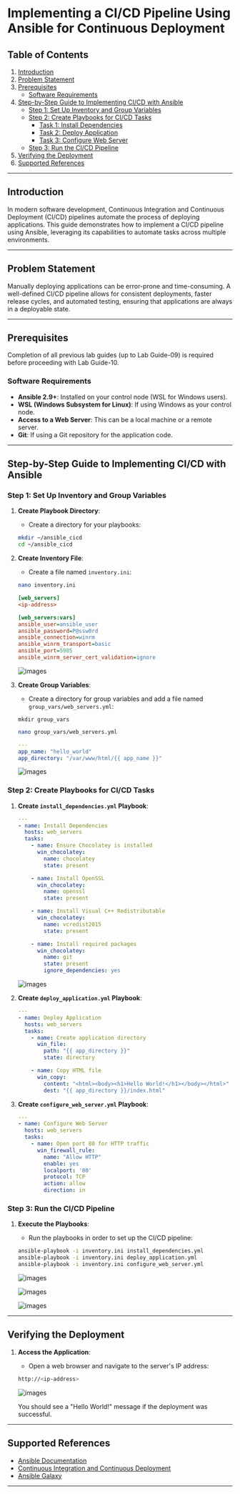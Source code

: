 # Implementing a CI/CD Pipeline Using Ansible for Continuous Deployment

## Table of Contents

1. [Introduction](#introduction)
2. [Problem Statement](#problem-statement)
3. [Prerequisites](#prerequisites)
   - [Software Requirements](#software-requirements)
4. [Step-by-Step Guide to Implementing CI/CD with Ansible](#step-by-step-guide-to-implementing-cicd-with-ansible)
   - [Step 1: Set Up Inventory and Group Variables](#step-1-set-up-inventory-and-group-variables)
   - [Step 2: Create Playbooks for CI/CD Tasks](#step-2-create-playbooks-for-cicd-tasks)
     - [Task 1: Install Dependencies](#task-1-install-dependencies)
     - [Task 2: Deploy Application](#task-2-deploy-application)
     - [Task 3: Configure Web Server](#task-3-configure-web-server)
   - [Step 3: Run the CI/CD Pipeline](#step-3-run-the-cicd-pipeline)
5. [Verifying the Deployment](#verifying-the-deployment)
6. [Supported References](#supported-references)

---

## Introduction

In modern software development, Continuous Integration and Continuous Deployment (CI/CD) pipelines automate the process of deploying applications. This guide demonstrates how to implement a CI/CD pipeline using Ansible, leveraging its capabilities to automate tasks across multiple environments.

---

## Problem Statement

Manually deploying applications can be error-prone and time-consuming. A well-defined CI/CD pipeline allows for consistent deployments, faster release cycles, and automated testing, ensuring that applications are always in a deployable state.

---

## Prerequisites
Completion of all previous lab guides (up to Lab Guide-09) is required before proceeding with Lab Guide-10.

### Software Requirements
- **Ansible 2.9+**: Installed on your control node (WSL for Windows users).
- **WSL (Windows Subsystem for Linux)**: If using Windows as your control node.
- **Access to a Web Server**: This can be a local machine or a remote server.
- **Git**: If using a Git repository for the application code.

---

## Step-by-Step Guide to Implementing CI/CD with Ansible

### Step 1: Set Up Inventory and Group Variables

1. **Create Playbook Directory**:
   - Create a directory for your playbooks:

   ```bash
   mkdir ~/ansible_cicd
   cd ~/ansible_cicd
   ```

2. **Create Inventory File**:

   - Create a file named `inventory.ini`:

   ```bash
   nano inventory.ini
   ```

   ```ini
   [web_servers]
   <ip-address>
   
   [web_servers:vars]
   ansible_user=ansible_user 
   ansible_password=P@ssw0rd 
   ansible_connection=winrm 
   ansible_winrm_transport=basic 
   ansible_port=5985
   ansible_winrm_server_cert_validation=ignore
   ```

   ![images](../Ansible/images/ansible-57.png)

3. **Create Group Variables**:

   - Create a directory for group variables and add a file named `group_vars/web_servers.yml`:

   ```mkdir
   mkdir group_vars
   ```

   ```bash
   nano group_vars/web_servers.yml
   ```

   ```yaml
   ---
   app_name: "hello_world"
   app_directory: "/var/www/html/{{ app_name }}"
   ```

   ![images](../Ansible/images/ansible-58.png)

### Step 2: Create Playbooks for CI/CD Tasks

1. **Create `install_dependencies.yml` Playbook**:

   ```yaml
   ---
   - name: Install Dependencies
     hosts: web_servers
     tasks:
       - name: Ensure Chocolatey is installed
         win_chocolatey:
           name: chocolatey
           state: present
   
       - name: Install OpenSSL
         win_chocolatey:
           name: openssl
           state: present
   
       - name: Install Visual C++ Redistributable
         win_chocolatey:
           name: vcredist2015
           state: present
   
       - name: Install required packages
         win_chocolatey:
           name: git
           state: present
           ignore_dependencies: yes
   ```

   ![images](../Ansible/images/ansible-60.png)

2. **Create `deploy_application.yml` Playbook**:

   ```yaml
   ---
   - name: Deploy Application
     hosts: web_servers
     tasks:
       - name: Create application directory
         win_file:
           path: "{{ app_directory }}"
           state: directory

       - name: Copy HTML file
         win_copy:
           content: "<html><body><h1>Hello World!</h1></body></html>"
           dest: "{{ app_directory }}/index.html"
   ```

3. **Create `configure_web_server.yml` Playbook**:

   ```yaml
   ---
   - name: Configure Web Server
     hosts: web_servers
     tasks:
       - name: Open port 80 for HTTP traffic
         win_firewall_rule:
           name: "Allow HTTP"
           enable: yes
           localport: '80'
           protocol: TCP
           action: allow
           direction: in
   ```

### Step 3: Run the CI/CD Pipeline

1. **Execute the Playbooks**:
   - Run the playbooks in order to set up the CI/CD pipeline:

   ```bash
   ansible-playbook -i inventory.ini install_dependencies.yml
   ansible-playbook -i inventory.ini deploy_application.yml
   ansible-playbook -i inventory.ini configure_web_server.yml
   ```

   ![images](../Ansible/images/ansible-59.png)

   ![images](../Ansible/images/ansible-61.png)

   ![images](../Ansible/images/ansible-62.png)

---

## Verifying the Deployment

1. **Access the Application**:
   - Open a web browser and navigate to the server's IP address:

   ```bash
   http://<ip-address>
   ```

   ![images](../Ansible/images/ansible-63.png)

   You should see a "Hello World!" message if the deployment was successful.

---

## Supported References

- [Ansible Documentation](https://docs.ansible.com/ansible/latest/index.html)
- [Continuous Integration and Continuous Deployment](https://www.atlassian.com/continuous-delivery)
- [Ansible Galaxy](https://galaxy.ansible.com/)

---